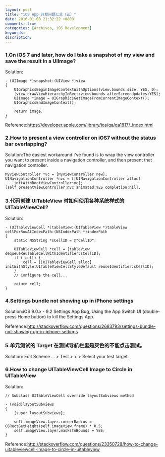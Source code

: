 ```yaml
---
layout: post
title: "iOS App 开发问题汇总（五）"
date: 2016-01-08 21:32:22 +0800
comments: true
categories: [Archives, iOS Development]
keywords: 
discription: 
---
```

### 1.On iOS 7 and later, how do I take a snapshot of my view and save the result in a UIImage?
Solution:

```
- (UIImage *)snapshot:(UIView *)view
{
    UIGraphicsBeginImageContextWithOptions(view.bounds.size, YES, 0);
    [view drawViewHierarchyInRect:view.bounds afterScreenUpdates:YES];
    UIImage *image = UIGraphicsGetImageFromCurrentImageContext();
    UIGraphicsEndImageContext();
    
    return image;
}
```
Reference:https://developer.apple.com/library/ios/qa/qa1817/_index.html

### 2.How to present a view controller on iOS7 without the status bar overlapping?

Solution:The easiest workaround I've found is to wrap the view controller you want to present inside a navigation controller, and then present that navigation controller.

```
MyViewController *vc = [MyViewController new];
UINavigationController *nvc = [[UINavigationController alloc] 
    initWithRootViewController:vc];
[self presentViewController:nvc animated:YES completion:nil];
```

### 3.代码创建 UITableView 时如何使用各种系统样式的 UITableViewCell?
Solution:

```
- (UITableViewCell *)tableView:(UITableView *)tableView cellForRowAtIndexPath:(NSIndexPath *)indexPath
{
    static NSString *sCellID = @"CellID";

    UITableViewCell *cell = [tableView dequeueReusableCellWithIdentifier:sCellID];
    if (!cell) {
        cell = [[UITableViewCell alloc] initWithStyle:UITableViewCellStyleDefault reuseIdentifier:sCellID];
    }
    // Configure the cell...
    
    return cell;
}
```
<!-- more -->
### 4.Settings bundle not showing up in iPhone settings

Solution:iOS 9.0.x - 9.2 Settings App Bug, Using the App Switch UI (double-press Home button) to kill the Settings App.

Reference:http://stackoverflow.com/questions/2683793/settings-bundle-not-showing-up-in-iphone-settings

### 5.单元测试的 Target 在测试导航栏里是灰色的不能点击测试。

Solution: Edit Scheme ... > Test > + > Select your test target.

### 6.How to change UITableViewCell Image to Circle in UITableView
Solution:

```
// Subclass UITableViewCell override layoutSubviews method

- (void)layoutSubviews
{
    [super layoutSubviews];
    
    self.imageView.layer.cornerRadius = CGRectGetHeight(self.imageView.frame) * 0.5;
    self.imageView.layer.masksToBounds = YES;
}
```

Reference:http://stackoverflow.com/questions/23350728/how-to-change-uitableviewcell-image-to-circle-in-uitableview

